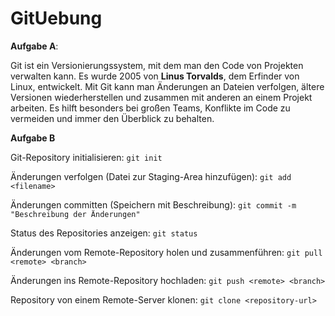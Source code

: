 # GitUebung

**Aufgabe A**: 

Git ist ein Versionierungssystem, mit dem man den Code von Projekten verwalten kann. Es wurde 2005 von **Linus Torvalds**, dem Erfinder von Linux, entwickelt. Mit Git kann man Änderungen an Dateien verfolgen, ältere Versionen wiederherstellen und zusammen mit anderen an einem Projekt arbeiten. Es hilft besonders bei großen Teams, Konflikte im Code zu vermeiden und immer den Überblick zu behalten.

**Aufgabe B**

Git-Repository initialisieren: 
`git init`

Änderungen verfolgen (Datei zur Staging-Area hinzufügen):
`git add <filename>`

Änderungen committen (Speichern mit Beschreibung): 
`git commit -m "Beschreibung der Änderungen"`

Status des Repositories anzeigen: 
`git status`

Änderungen vom Remote-Repository holen und zusammenführen: 
`git pull <remote> <branch>`

Änderungen ins Remote-Repository hochladen: 
`git push <remote> <branch>`

Repository von einem Remote-Server klonen: 
`git clone <repository-url>`

